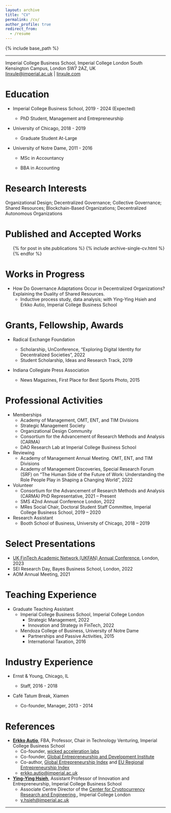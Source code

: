 ```yaml
---
layout: archive
title: "CV"
permalink: /cv/
author_profile: true
redirect_from:
  - /resume
---
```


{% include base_path %}

---
Imperial College Business School, Imperial College London
South Kensington Campus, London SW7 2AZ, UK 			
[linxule@imperial.ac.uk](mailto:linxule@imperial.ac.uk) |  [linxule.com](https://linxule.com/)

# Education

* Imperial College Business School, 2019 - 2024 (Expected)
  * PhD Student, Management and Entrepreneurship

* University of Chicago, 2018 - 2019
  * Graduate Student At-Large

* University of Notre Dame, 2011 - 2016
  * MSc in Accountancy

  * BBA in Accounting

# Research Interests

Organizational Design; Decentralized Governance; Collective Governance; Shared Resources; Blockchain-Based Organizations; Decentralized Autonomous Organizations

# Published and Accepted Works

<ul>{% for post in site.publications %}
  {% include archive-single-cv.html %}
{% endfor %}</ul>


# Works in Progress

- How Do Governance Adaptations Occur in Decentralized Organizations? Explaining the Duality of Shared Resources.
	- Inductive process study, data analysis; with Ying-Ying Hsieh and Erkko Autio, Imperial College Business School

# Grants, Fellowship, Awards

* Radical Exchange Foundation
  * Scholarship, UnConference, “Exploring Digital Identity for Decentralized Societies”, 2022
  * Student Scholarship, Ideas and Research Track, 2019
  
* Indiana Collegiate Press Association
  * News Magazines, First Place for Best Sports Photo, 2015

# Professional Activities

- Memberships
  - Academy of Management, OMT, ENT, and TIM Divisions
  - Strategic Management Society
  - Organizational Design Community
  - Consortium for the Advancement of Research Methods and Analysis (CARMA)
  - DAO Research Lab at Imperial College Business School
- Reviewing
  - Academy of Management Annual Meeting. OMT, ENT, and TIM Divisions
  - Academy of Management Discoveries, Special Research Forum (SRF) on “The Human Side of the Future of Work: Understanding the Role People Play in Shaping a Changing World”, 2022
- Volunteer
  - Consortium for the Advancement of Research Methods and Analysis (CARMA) PhD Representative, 2021 – Present
  - SMS 42nd Annual Conference London, 2022
  - MRes Social Chair, Doctoral Student Staff Committee, Imperial College Business School, 2019 – 2020
- Research Assistant
  - Booth School of Business, University of Chicago, 2018 – 2019

# Select Presentations

- [UK FinTech Academic Network (UKFAN) Annual Conference](https://www.innovatefinance.com/events/ukfan-annual-conference-2023/), London, 2023
- SEI Research Day, Bayes Business School, London, 2022
- AOM Annual Meeting, 2021

# Teaching Experience

- Graduate Teaching Assistant
	- Imperial College Business School, Imperial College London
		- Strategic Management, 2022
		- Innovation and Strategy in FinTech, 2022
	- Mendoza College of Business, University of Notre Dame
		- Partnerships and Passive Activities, 2015 
		- International Taxation, 2016

# Industry Experience

* Ernst & Young, Chicago, IL
  * Staff, 2016 - 2018

* Café Tatum Break, Xiamen
  * Co-founder, Manager, 2013 - 2014

# References

* **[Erkko Autio](https://www.imperial.ac.uk/people/erkko.autio)**, FBA, Professor, Chair in Technology Venturing, Imperial College Business School
	* Co-founder, [wicked acceleration labs](https://www.wickedacceleration.org/)
	* Co-founder, [Global Entrepreneurship and Development Institute](http://www.thegedi.org/) 
	* Co-author, [Global Entrepreneurship Index](http://www.thegedi.org/research/gedi-index) and [EU Regional Entrepreneurship Index](http://bookshop.europa.eu/en/redi-the-regional-entrepreneurship-and-development-index-pbKN0214462/?CatalogCategoryID=cKYKABsttvUAAAEjrpAY4e5L)
	* [erkko.autio@imperial.ac.uk](mailto:erkko.autio@imperial.ac.uk)
* **[Ying-Ying Hsieh](https://www.imperial.ac.uk/people/y.hsieh)**, Assistant Professor of Innovation and Entrepreneurship, Imperial College Business School
	* Associate Centre Director of the [Center for Cryptocurrency Research and Engineering ](https://www.imperial.ac.uk/cryptocurrency), Imperial College London
	* [y.hsieh@imperial.ac.uk](mailto:y.hsieh@imperial.ac.uk)


----------------------------
